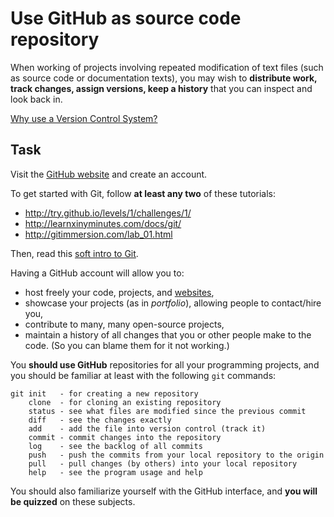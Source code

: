 Use GitHub as source code repository
====================================

When working of projects involving repeated modification of text files 
(such as source code or documentation texts), you may wish to 
**distribute work, track changes, assign versions, keep a history** 
that you can inspect and look back in.

[Why use a Version Control System?](http://stackoverflow.com/questions/1408450/why-should-i-use-version-control)

Task
----
Visit the [GitHub website](https://github.com/) and create an account.

To get started with Git, follow **at least any two** of these tutorials:
* http://try.github.io/levels/1/challenges/1/
* http://learnxinyminutes.com/docs/git/
* http://gitimmersion.com/lab_01.html

Then, read this [soft intro to Git](http://newcoder.io/begin/save-your-progress/).

Having a GitHub account will allow you to:
* host freely your code, projects, and [websites](http://jekyllbootstrap.com/),
* showcase your projects (as in _portfolio_), allowing people to contact/hire you,
* contribute to many, many open-source projects,
* maintain a history of all changes that you or other people make to the code. (So you can blame them for it not working.)

You **should use GitHub** repositories for all your programming projects, and
you should be familiar at least with the following `git` commands:
```
git init   - for creating a new repository
    clone  - for cloning an existing repository
    status - see what files are modified since the previous commit
    diff   - see the changes exactly
    add    - add the file into version control (track it)
    commit - commit changes into the repository
    log    - see the backlog of all commits
    push   - push the commits from your local repository to the origin
    pull   - pull changes (by others) into your local repository
    help   - see the program usage and help
```
You should also familiarize yourself with the GitHub interface, and **you will
be quizzed** on these subjects.